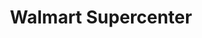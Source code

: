 ---
title: "Walmart Supercenter"
url: /fort-worth/walmart-supercenter-renaissance-square/
shop: supermarket
---